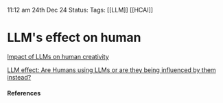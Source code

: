 

11:12 am 24th Dec 24
Status:
Tags: [[LLM]] [[HCAI]]


# LLM's effect on human

[Impact of LLMs on human creativity](https://techxplore.com/news/2024-10-explores-impact-llms-human-creativity.html#google_vignette)

[LLM effect: Are Humans using LLMs or are they being influenced by them instead?](https://arxiv.org/pdf/2410.04699)














#### References
